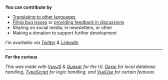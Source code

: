 **You can contribute by**

* [Translating to other languages](translations#readme)
* [Filing bug issues](https://github.com/robert-hoffmann/PowerToys4OpenAI/issues) or [providing feedback in discussions](https://github.com/robert-hoffmann/PowerToys4OpenAI//discussions)
* Sharing on social media, in newsletters, or other
* Making a donation to support further development 


*I'm availiable via [Twitter](https://twitter.com/itechnologynet) & [LinkedIn](https://www.linkedin.com/in/hoffmannrobert)*


---
**For the curious**

*This was made with [VueJS](https://vuejs.org/) & [Quasar](https://quasar.dev/introduction-to-quasar) for the UI, [Dexie](https://dexie.org/) for local database handling, [TypeScript](https://www.typescriptlang.org/) for logic handling, and [VueUse](https://vueuse.org/) for certain features*
